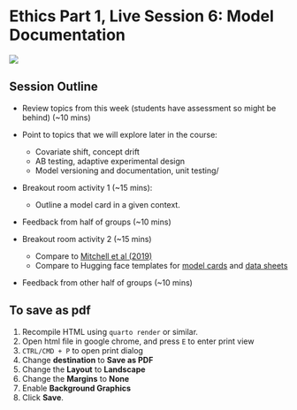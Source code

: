 # Ethics Part 1, Live Session 6: Model Documentation

![](readme-preview-image.png)

## Session Outline 

- Review topics from this week (students have assessment so might be behind) (~10 mins)
- Point to topics that we will explore later in the course:
	- Covariate shift, concept drift
	- AB testing, adaptive experimental design
	- Model versioning and documentation, unit testing/

- Breakout room activity 1 (~15 mins):
	- Outline a model card in a given context. 

- Feedback from half of groups (~10 mins)

- Breakout room activity 2 (~15 mins)
	- Compare to [Mitchell et al (2019)](https://arxiv.org/pdf/1810.03993.pdf) 
	- Compare to Hugging face templates for [model cards](https://github.com/huggingface/huggingface_hub/blob/main/src/huggingface_hub/templates/modelcard_template.md) and [data sheets](https://github.com/huggingface/datasets/blob/main/templates/README_guide.md) 

- Feedback from other half of groups (~10 mins)

## To save as pdf 

1. Recompile HTML using `quarto render` or similar.
2. Open html file in google chrome, and press `E` to enter print view
3. `CTRL/CMD + P` to open print dialog 
4. Change __destination__ to __Save as PDF__
5. Change the __Layout__ to __Landscape__
6. Change the __Margins__ to __None__ 
7. Enable __Background Graphics__
8. Click __Save__.